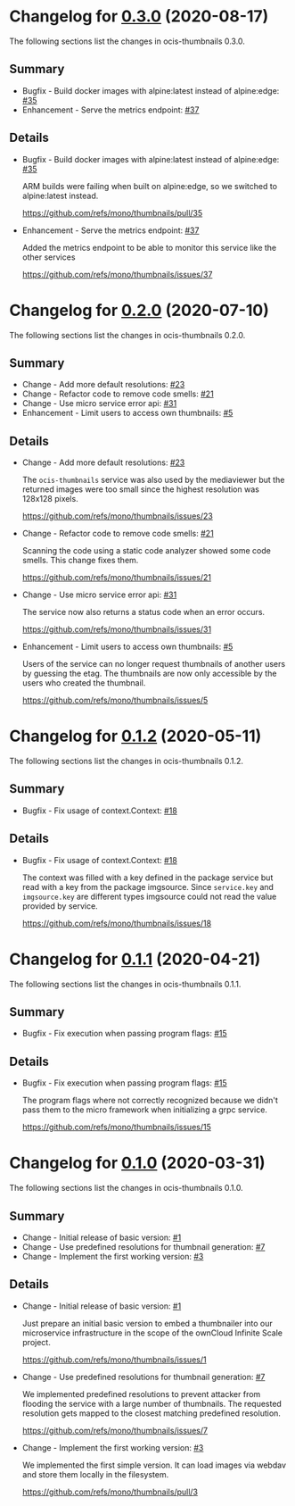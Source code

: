 # Changelog for [0.3.0] (2020-08-17)

The following sections list the changes in ocis-thumbnails 0.3.0.

[0.3.0]: https://github.com/refs/mono/thumbnails/compare/v0.2.0...v0.3.0

## Summary

* Bugfix - Build docker images with alpine:latest instead of alpine:edge: [#35](https://github.com/refs/mono/thumbnails/pull/35)
* Enhancement - Serve the metrics endpoint: [#37](https://github.com/refs/mono/thumbnails/issues/37)

## Details

* Bugfix - Build docker images with alpine:latest instead of alpine:edge: [#35](https://github.com/refs/mono/thumbnails/pull/35)

   ARM builds were failing when built on alpine:edge, so we switched to alpine:latest instead.

   https://github.com/refs/mono/thumbnails/pull/35


* Enhancement - Serve the metrics endpoint: [#37](https://github.com/refs/mono/thumbnails/issues/37)

   Added the metrics endpoint to be able to monitor this service like the other services

   https://github.com/refs/mono/thumbnails/issues/37

# Changelog for [0.2.0] (2020-07-10)

The following sections list the changes in ocis-thumbnails 0.2.0.

[0.2.0]: https://github.com/refs/mono/thumbnails/compare/v0.1.2...v0.2.0

## Summary

* Change - Add more default resolutions: [#23](https://github.com/refs/mono/thumbnails/issues/23)
* Change - Refactor code to remove code smells: [#21](https://github.com/refs/mono/thumbnails/issues/21)
* Change - Use micro service error api: [#31](https://github.com/refs/mono/thumbnails/issues/31)
* Enhancement - Limit users to access own thumbnails: [#5](https://github.com/refs/mono/thumbnails/issues/5)

## Details

* Change - Add more default resolutions: [#23](https://github.com/refs/mono/thumbnails/issues/23)

   The `ocis-thumbnails` service was also used by the mediaviewer but the returned images were
   too small since the highest resolution was 128x128 pixels.

   https://github.com/refs/mono/thumbnails/issues/23


* Change - Refactor code to remove code smells: [#21](https://github.com/refs/mono/thumbnails/issues/21)

   Scanning the code using a static code analyzer showed some code smells. This change fixes them.

   https://github.com/refs/mono/thumbnails/issues/21


* Change - Use micro service error api: [#31](https://github.com/refs/mono/thumbnails/issues/31)

   The service now also returns a status code when an error occurs.

   https://github.com/refs/mono/thumbnails/issues/31


* Enhancement - Limit users to access own thumbnails: [#5](https://github.com/refs/mono/thumbnails/issues/5)

   Users of the service can no longer request thumbnails of another users by guessing the etag. The
   thumbnails are now only accessible by the users who created the thumbnail.

   https://github.com/refs/mono/thumbnails/issues/5

# Changelog for [0.1.2] (2020-05-11)

The following sections list the changes in ocis-thumbnails 0.1.2.

[0.1.2]: https://github.com/refs/mono/thumbnails/compare/v0.1.1...v0.1.2

## Summary

* Bugfix - Fix usage of context.Context: [#18](https://github.com/refs/mono/thumbnails/issues/18)

## Details

* Bugfix - Fix usage of context.Context: [#18](https://github.com/refs/mono/thumbnails/issues/18)

   The context was filled with a key defined in the package service but read with a key from the
   package imgsource. Since `service.key` and `imgsource.key` are different types imgsource
   could not read the value provided by service.

   https://github.com/refs/mono/thumbnails/issues/18

# Changelog for [0.1.1] (2020-04-21)

The following sections list the changes in ocis-thumbnails 0.1.1.

[0.1.1]: https://github.com/refs/mono/thumbnails/compare/v0.1.0...v0.1.1

## Summary

* Bugfix - Fix execution when passing program flags: [#15](https://github.com/refs/mono/thumbnails/issues/15)

## Details

* Bugfix - Fix execution when passing program flags: [#15](https://github.com/refs/mono/thumbnails/issues/15)

   The program flags where not correctly recognized because we didn't pass them to the micro
   framework when initializing a grpc service.

   https://github.com/refs/mono/thumbnails/issues/15

# Changelog for [0.1.0] (2020-03-31)

The following sections list the changes in ocis-thumbnails 0.1.0.

[0.1.0]: https://github.com/refs/mono/thumbnails/compare/c43f3a33cb0b57d7e25ebc88c138d22e95f88cfe...v0.1.0

## Summary

* Change - Initial release of basic version: [#1](https://github.com/refs/mono/thumbnails/issues/1)
* Change - Use predefined resolutions for thumbnail generation: [#7](https://github.com/refs/mono/thumbnails/issues/7)
* Change - Implement the first working version: [#3](https://github.com/refs/mono/thumbnails/pull/3)

## Details

* Change - Initial release of basic version: [#1](https://github.com/refs/mono/thumbnails/issues/1)

   Just prepare an initial basic version to embed a thumbnailer into our microservice
   infrastructure in the scope of the ownCloud Infinite Scale project.

   https://github.com/refs/mono/thumbnails/issues/1


* Change - Use predefined resolutions for thumbnail generation: [#7](https://github.com/refs/mono/thumbnails/issues/7)

   We implemented predefined resolutions to prevent attacker from flooding the service with a
   large number of thumbnails. The requested resolution gets mapped to the closest matching
   predefined resolution.

   https://github.com/refs/mono/thumbnails/issues/7


* Change - Implement the first working version: [#3](https://github.com/refs/mono/thumbnails/pull/3)

   We implemented the first simple version. It can load images via webdav and store them locally in
   the filesystem.

   https://github.com/refs/mono/thumbnails/pull/3

